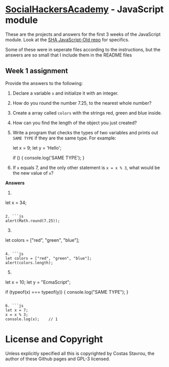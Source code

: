 ﻿# [SocialHackersAcademy](https://www.socialhackersacademy.org/) - JavaScript module

These are the projects and answers for the first 3 weeks of the JavaScript module.
Look at the [SHA JavaScript-Old repo](https://github.com/SocialHackersCodeSchool/JavaScript-Old)
for specifics.

Some of these were in seperate files according to the instructions, but the
answers are so small that I include them in the README files

## Week 1 assignment

Provide the answers to the following:

1. Declare a variable `x` and initialize it with an integer.

2. How do you round the number 7.25, to the nearest whole number?

3. Create a array called `colors` with the strings red, green and blue inside.

4. How can you find the length of the object you just created?

5. Write a program that checks the types of two variables and prints
out `SAME TYPE` if they are the same type.
For example:

    let x = 9;
    let y = 'Hello';

    if () {
      console.log('SAME TYPE');
    }


6. If `x` equals 7, and the only other statement is `x = x % 3`, what
would be the new value of `x`?


**Answers**

1. ```js
let x = 34;
```

2. ```js
alert(Math.round(7.25));
```

3. ```js
let colors = ["red", "green", "blue"];
```

4. ```js
let colors = ["red", "green", "blue"];
alert(colors.length);
```

5. ```js
let x = 10;
let y = "EcmaScript";

if (typeof(x) === typeof(y)) {
  console.log("SAME TYPE");
}
```

6. ```js
let x = 7;
x = x % 3;
console.log(x);    // 1
```



# License and Copyright

Unless explicitly specified all this is copyrighted by Costas Stavrou, the
author of these Github pages and GPL-3 licensed.
